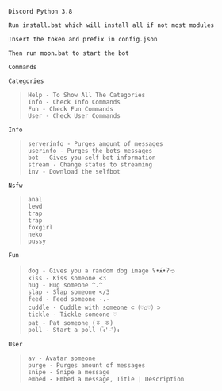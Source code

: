 `Discord Python 3.8`

`Run install.bat which will install all if not most modules`

`Insert the token and prefix in config.json`

`Then run moon.bat to start the bot`

`Commands`

<t>`Categories`</t>
>`Help - To Show All The Categories`<br>
`Info - Check Info Commands`<br>
`Fun - Check Fun Commands`<br>
`User - Check User Commands`<br>

<t>`Info`</t>
>`serverinfo - Purges amount of messages`<br>
`userinfo - Purges the bots messages`<br>
`bot - Gives you self bot information`<br>
`stream - Change status to streaming`<br>
`inv - Download the selfbot`<br>

<t>`Nsfw`</t>
>`anal`<br>
`lewd`<br>
`trap`<br>
`trap`<br>
`foxgirl`<br>
`neko`<br>
`pussy`<br>

<t>`Fun`</t>
>`dog - Gives you a random dog image ʕ•́ᴥ•̀ʔっ`<br>
`kiss - Kiss someone <3`<br>
`hug - Hug someone ^.^`<br>
`slap - Slap someone </3`<br>
`feed - Feed someone -.-`<br>
`cuddle - Cuddle with someone ⊂（♡⌂♡）⊃`<br>
`tickle - Tickle someone ♡`<br>
`pat - Pat someone (ㆆ_ㆆ)`<br>
`poll - Start a poll (ง︡'-'︠)ง`<br>

<t>`User`</t>
>`av - Avatar someone`<br>
`purge - Purges amount of messages`<br>
`snipe - Snipe a message`<br>
`embed - Embed a message, Title | Description`<br>
